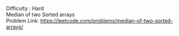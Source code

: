 Difficulty : Hard
<br/>
Median of two Sorted arrays
<br/>
Problem Link: https://leetcode.com/problems/median-of-two-sorted-arrays/